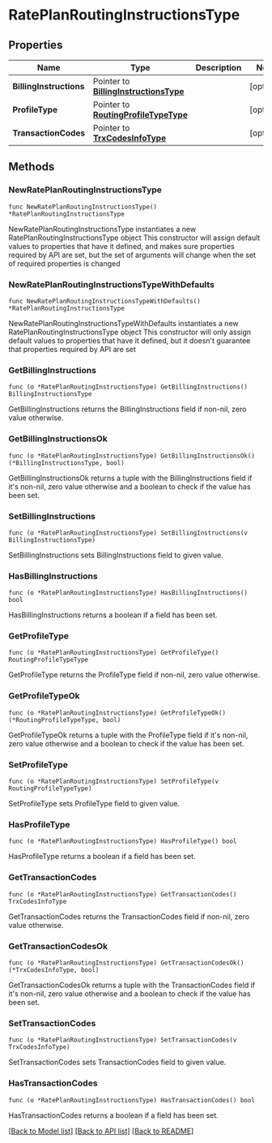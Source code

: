 # RatePlanRoutingInstructionsType

## Properties

Name | Type | Description | Notes
------------ | ------------- | ------------- | -------------
**BillingInstructions** | Pointer to [**BillingInstructionsType**](BillingInstructionsType.md) |  | [optional] 
**ProfileType** | Pointer to [**RoutingProfileTypeType**](RoutingProfileTypeType.md) |  | [optional] 
**TransactionCodes** | Pointer to [**TrxCodesInfoType**](TrxCodesInfoType.md) |  | [optional] 

## Methods

### NewRatePlanRoutingInstructionsType

`func NewRatePlanRoutingInstructionsType() *RatePlanRoutingInstructionsType`

NewRatePlanRoutingInstructionsType instantiates a new RatePlanRoutingInstructionsType object
This constructor will assign default values to properties that have it defined,
and makes sure properties required by API are set, but the set of arguments
will change when the set of required properties is changed

### NewRatePlanRoutingInstructionsTypeWithDefaults

`func NewRatePlanRoutingInstructionsTypeWithDefaults() *RatePlanRoutingInstructionsType`

NewRatePlanRoutingInstructionsTypeWithDefaults instantiates a new RatePlanRoutingInstructionsType object
This constructor will only assign default values to properties that have it defined,
but it doesn't guarantee that properties required by API are set

### GetBillingInstructions

`func (o *RatePlanRoutingInstructionsType) GetBillingInstructions() BillingInstructionsType`

GetBillingInstructions returns the BillingInstructions field if non-nil, zero value otherwise.

### GetBillingInstructionsOk

`func (o *RatePlanRoutingInstructionsType) GetBillingInstructionsOk() (*BillingInstructionsType, bool)`

GetBillingInstructionsOk returns a tuple with the BillingInstructions field if it's non-nil, zero value otherwise
and a boolean to check if the value has been set.

### SetBillingInstructions

`func (o *RatePlanRoutingInstructionsType) SetBillingInstructions(v BillingInstructionsType)`

SetBillingInstructions sets BillingInstructions field to given value.

### HasBillingInstructions

`func (o *RatePlanRoutingInstructionsType) HasBillingInstructions() bool`

HasBillingInstructions returns a boolean if a field has been set.

### GetProfileType

`func (o *RatePlanRoutingInstructionsType) GetProfileType() RoutingProfileTypeType`

GetProfileType returns the ProfileType field if non-nil, zero value otherwise.

### GetProfileTypeOk

`func (o *RatePlanRoutingInstructionsType) GetProfileTypeOk() (*RoutingProfileTypeType, bool)`

GetProfileTypeOk returns a tuple with the ProfileType field if it's non-nil, zero value otherwise
and a boolean to check if the value has been set.

### SetProfileType

`func (o *RatePlanRoutingInstructionsType) SetProfileType(v RoutingProfileTypeType)`

SetProfileType sets ProfileType field to given value.

### HasProfileType

`func (o *RatePlanRoutingInstructionsType) HasProfileType() bool`

HasProfileType returns a boolean if a field has been set.

### GetTransactionCodes

`func (o *RatePlanRoutingInstructionsType) GetTransactionCodes() TrxCodesInfoType`

GetTransactionCodes returns the TransactionCodes field if non-nil, zero value otherwise.

### GetTransactionCodesOk

`func (o *RatePlanRoutingInstructionsType) GetTransactionCodesOk() (*TrxCodesInfoType, bool)`

GetTransactionCodesOk returns a tuple with the TransactionCodes field if it's non-nil, zero value otherwise
and a boolean to check if the value has been set.

### SetTransactionCodes

`func (o *RatePlanRoutingInstructionsType) SetTransactionCodes(v TrxCodesInfoType)`

SetTransactionCodes sets TransactionCodes field to given value.

### HasTransactionCodes

`func (o *RatePlanRoutingInstructionsType) HasTransactionCodes() bool`

HasTransactionCodes returns a boolean if a field has been set.


[[Back to Model list]](../README.md#documentation-for-models) [[Back to API list]](../README.md#documentation-for-api-endpoints) [[Back to README]](../README.md)


